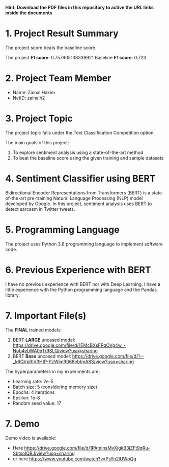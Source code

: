 **Hint: Download the PDF files in this repository to active the URL links inside the documents**
# 1.	Project Result Summary
The project score beats the baseline score.

The project **F1 score**: 0.757905138339921
Baseline **F1 score**: 0.723

# 2.	Project Team Member
- Name: Zainal Hakim
- NetID: zainalh2

# 3.	Project Topic
The project topic falls under the Text Classification Competition option. 

The main goals of this project:
1.	To explore sentiment analysis using a state-of-the-art method
2.	To beat the baseline score using the given training and sample datasets

# 4.	Sentiment Classifier using BERT
Bidirectional Encoder Representations from Transformers (BERT) is a state-of-the-art pre-training Natural Language Processing (NLP) model developed by Google. In this project, sentiment analysis uses BERT to detect sarcasm in Twitter tweets.

# 5.	Programming Language
The project uses Python 3.8 programming language to implement software code.

# 6. Previous Experience with BERT
I have no previous experience with BERT nor with Deep Learning.
I have a little experience with the Python programming language and the Pandas library.

# 7. Important File(s)
The <b>FINAL</b> trained models:
1. BERT <b>LARGE</b> uncased model: https://drive.google.com/file/d/1EMcBXsFPqOVg4w_-Nob4ebWA0qTr9SLQ/view?usp=sharing
2. BERT <b>Base</b> uncased model: https://drive.google.com/file/d/1--_k6QVpRIV3HtP-PzWjm9066ebtmA8S/view?usp=sharing

The hyperparameters in my experiments are:
-	Learning rate: 2e-5
-	Batch size: 5 (considering memory size) 
-	Epochs: 4 iterations
-	Epsilon: 1e-8
-	Random seed value: 17

# 7. Demo
Demo video is available:
- Here https://drive.google.com/file/d/1PAmInsMvXlgkB3jZFt9qRu-SbtsoIQBJ/view?usp=sharing 
- or here https://www.youtube.com/watch?v=PsYn2lUWpQg

